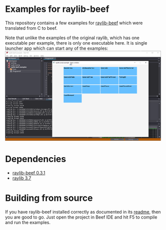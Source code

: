 # Examples for raylib-beef

This repository contains a few examples for [raylib-beef](https://github.com/M0n7y5/raylib-beef) which were translated from C to beef.

Note that unlike the examples of the original raylib, which has one executable per example, there is only one executable here.
It is single launcher app which can start any of the examples:
![screenshot of examples launcher](screenshot.png)

# Dependencies

 - [raylib-beef 0.3.1](https://github.com/M0n7y5/raylib-beef/releases/tag/0.3.1)
 - [raylib 3.7](https://github.com/raysan5/raylib/releases/tag/3.7.0)

# Building from source

If you have raylib-beef installed correctly as documented in its
[readme](https://github.com/M0n7y5/raylib-beef/blob/master/README.md), then you
are good to go.
Just open the project in Beef IDE and hit F5 to compile and run the examples.